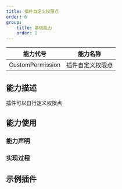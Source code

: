 ```yaml
---
title: 插件自定义权限点
order: 6
group:
    title: 基础能力
    order: 1
---
```


| 能力代号         | 能力名称         |
| ---------------- | ---------------- |
| CustomPermission | 插件自定义权限点 |

## 能力描述

插件可以自行定义权限点



## 能力使用



### 能力声明




### 实现过程



## 示例插件

